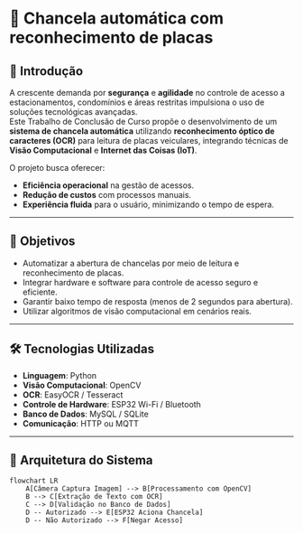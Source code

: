# 🚗 Chancela automática com reconhecimento de placas

## 📌 Introdução
A crescente demanda por **segurança** e **agilidade** no controle de acesso a estacionamentos, condomínios e áreas restritas impulsiona o uso de soluções tecnológicas avançadas.  
Este Trabalho de Conclusão de Curso propõe o desenvolvimento de um **sistema de chancela automática** utilizando **reconhecimento óptico de caracteres (OCR)** para leitura de placas veiculares, integrando técnicas de **Visão Computacional** e **Internet das Coisas (IoT)**.  

O projeto busca oferecer:
- **Eficiência operacional** na gestão de acessos.
- **Redução de custos** com processos manuais.
- **Experiência fluida** para o usuário, minimizando o tempo de espera.

---

## 🎯 Objetivos
- Automatizar a abertura de chancelas por meio de leitura e reconhecimento de placas.
- Integrar hardware e software para controle de acesso seguro e eficiente.
- Garantir baixo tempo de resposta (menos de 2 segundos para abertura).
- Utilizar algoritmos de visão computacional em cenários reais.

---

## 🛠 Tecnologias Utilizadas
- **Linguagem**: Python  
- **Visão Computacional**: OpenCV  
- **OCR**: EasyOCR / Tesseract  
- **Controle de Hardware**: ESP32 Wi-Fi / Bluetooth  
- **Banco de Dados**: MySQL / SQLite  
- **Comunicação**: HTTP ou MQTT  

---

## 🧩 Arquitetura do Sistema
```mermaid
flowchart LR
    A[Câmera Captura Imagem] --> B[Processamento com OpenCV]
    B --> C[Extração de Texto com OCR]
    C --> D[Validação no Banco de Dados]
    D -- Autorizado --> E[ESP32 Aciona Chancela]
    D -- Não Autorizado --> F[Negar Acesso]

